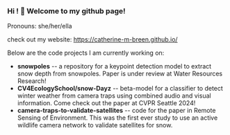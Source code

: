 ### Hi ! 👋 Welcome to my github page!

Pronouns: she/her/ella

check out my website: https://catherine-m-breen.github.io/

Below are the code projects I am currently working on: 
- **snowpoles** -- a repository for a keypoint detection model to extract snow depth from snowpoles. Paper is under review at Water Resources Research!
- **CV4EcologySchool/snow-Dayz** -- beta-model for a classifier to detect winter weather from camera traps using combined audio and visual information. Come check out the paper at CVPR Seattle 2024!
- **camera-traps-to-validate-satellites** -- code for the paper in Remote Sensing of Environment. This was the first ever study to use an active wildlife camera network to validate satellites for snow. 

<!--
**catherine-m-breen/catherine-m-breen** is a ✨ _special_ ✨ repository because its `README.md` (this file) appears on your GitHub profile.

Here are some ideas to get you started:

- 🔭 I’m currently working on ...
- 🌱 I’m currently learning ...
- 👯 I’m looking to collaborate on ...
- 🤔 I’m looking for help with ...
- 💬 Ask me about ...
- 📫 How to reach me: ...
- 😄 Pronouns: 
- ⚡ Fun fact: ...
##### check out my website: https://catherine-m-breen.github.io/webpage/ 


-->
